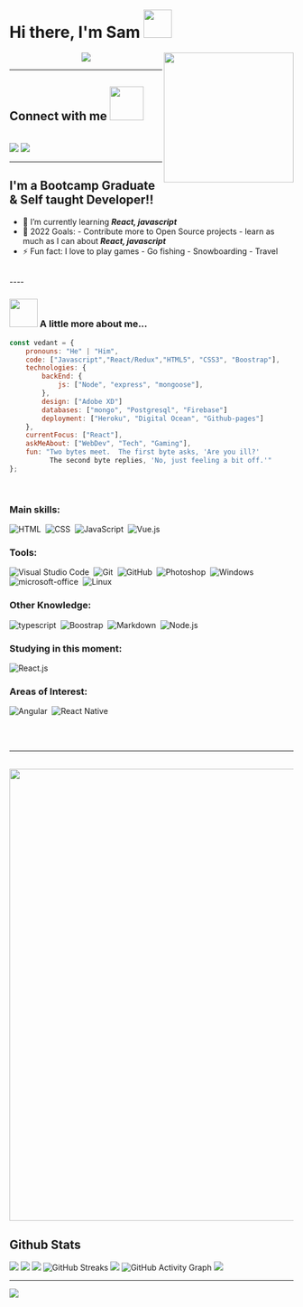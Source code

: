 # Hi there, I'm Sam <img src="https://media.giphy.com/media/12oufCB0MyZ1Go/giphy.gif" width="50">
<img align='right' src="https://media.giphy.com/media/M9gbBd9nbDrOTu1Mqx/giphy.gif" width="230">

<p align="center">
<img src="https://readme-typing-svg.herokuapp.com?font=monospace&color=00ffd2&size=25&center=true&vCenter=true&lines=A+Passionate+Developer!;Creating+Beautiful+Websites;Passionate+Learner">
</p>

----
## Connect with me <img src="https://media.giphy.com/media/LnQjpWaON8nhr21vNW/giphy.gif" width="60">
<br>
<a href="https://www.linkedin.com/in/sambonfanti/"><img src="https://img.shields.io/badge/LinkedIn-0077B5?style=for-the-badge&logo=linkedin&logoColor=white"></a>
<a href="mailto:sammybonfanti@gmail.com"><img src="https://img.shields.io/badge/Gmail-D14836?style=for-the-badge&logo=gmail&logoColor=white"></a>
<!-- <a href="https://dev.to/envoy_"><img src="https://img.shields.io/badge/dev.to-0A0A0A?style=for-the-badge&logo=dev.to&logoColor=white"></a> -->

----

## I'm a Bootcamp Graduate & Self taught Developer!!

- 🌱 I’m currently learning ***React, javascript***
- 🥅 2022 Goals:
            - Contribute more to Open Source projects
            - learn as much as I can about ***React, javascript***
- ⚡ Fun fact: I love to play games - Go fishing - Snowboarding - Travel
<br>
----
<br>

### <img src="https://media.giphy.com/media/VgCDAzcKvsR6OM0uWg/giphy.gif" width="50"> A little more about me...

```javascript
const vedant = {
    pronouns: "He" | "Him",
    code: ["Javascript","React/Redux","HTML5", "CSS3", "Boostrap"],
    technologies: {
        backEnd: {
            js: ["Node", "express", "mongoose"],
        },
        design: ["Adobe XD"]
        databases: ["mongo", "Postgresql", "Firebase"]
        deployment: ["Heroku", "Digital Ocean", "Github-pages"]
    },
    currentFocus: ["React"],
    askMeAbout: ["WebDev", "Tech", "Gaming"],
    fun: "Two bytes meet.  The first byte asks, 'Are you ill?'
          The second byte replies, 'No, just feeling a bit off.'"
};
```
<br>


<!-- ## My Skill Set -->
<!-- <table><tr><td valign="top" width="33%">

### Frontend
<div align="center">
<img style="margin: 10px" src="https://profilinator.rishav.dev/skills-assets/html5-original-wordmark.svg" alt="HTML5" height="50" />
<img style="margin: 10px" src="https://profilinator.rishav.dev/skills-assets/css3-original-wordmark.svg" alt="CSS3" height="50" />
<img style="margin: 10px" src="https://profilinator.rishav.dev/skills-assets/sass-original.svg" alt="Sass" height="50" />
<img style="margin: 10px" src="https://profilinator.rishav.dev/skills-assets/javascript-original.svg" alt="JavaScript" height="50" />
<img style="margin: 10px" src="https://profilinator.rishav.dev/skills-assets/react-original-wordmark.svg" alt="JavaScript" height="50" />
<img style="margin: 10px" src="https://profilinator.rishav.dev/skills-assets/git-scm-icon.svg" alt="Git" height="50" />
</div>

</td><td valign="top" width="33%">

### Backend
<div align="center">
<img style="margin: 10px" src="https://profilinator.rishav.dev/skills-assets/nodejs-original-wordmark.svg" alt="Node.js" height="50" />
<img style="margin: 10px" src="https://profilinator.rishav.dev/skills-assets/postgresql-original-wordmark.svg" alt="MySQL" height="50" />
<img style="margin: 10px" src="https://profilinator.rishav.dev/skills-assets/mongodb-original-wordmark.svg" alt="MongoDB" height="50" />
</div>

</td><td valign="top" width="33%">

### Design
<div align="center">
<img style="margin: 10px" src="https://download.logo.wine/logo/Adobe_XD/Adobe_XD-Logo.wine.png" alt="Linux" height="50" />
</div>

</td></tr></table> -->
### Main skills:

![HTML](https://img.shields.io/badge/-HTML-0D1117?style=for-the-badge&logo=html5&labelColor=0D1117)&nbsp;
![CSS](https://img.shields.io/badge/-CSS-0D1117?style=for-the-badge&logo=CSS3&logoColor=1572B6&labelColor=0D1117)&nbsp;
![JavaScript](https://img.shields.io/badge/-JavaScript-0D1117?style=for-the-badge&logo=javascript&labelColor=0D1117&textColor=0D1117)&nbsp;
![Vue.js](https://img.shields.io/badge/-Vue.js-0D1117?style=for-the-badge&logo=vue-dot-js&labelColor=0D1117)&nbsp;

### Tools:

![Visual Studio Code](https://img.shields.io/badge/-Visual%20Studio%20Code-0D1117?style=for-the-badge&logo=visual-studio-code&logoColor=007ACC&labelColor=0D1117)&nbsp;
![Git](https://img.shields.io/badge/-Git-0D1117?style=for-the-badge&logo=git&labelColor=0D1117)&nbsp;
![GitHub](https://img.shields.io/badge/-GitHub-0D1117?style=for-the-badge&logo=github&labelColor=0D1117)&nbsp;
![Photoshop](https://img.shields.io/badge/-Photoshop-0D1117?style=for-the-badge&logo=adobe-photoshop&labelColor=0D1117)&nbsp;
![Windows](https://img.shields.io/badge/-Windows-0D1117?style=for-the-badge&logo=windows&labelColor=0D1117)&nbsp;
![microsoft-office](https://img.shields.io/badge/-microsoft_office-0D1117?style=for-the-badge&logo=microsoft-office&labelColor=0D1117)&nbsp;
![Linux](https://img.shields.io/badge/-linux-0D1117?style=for-the-badge&logo=linux&labelColor=0D1117)&nbsp;

### Other Knowledge:

![typescript](https://img.shields.io/badge/-typescript-0D1117?style=for-the-badge&logo=typescript&labelColor=0D1117)&nbsp;
![Boostrap](https://img.shields.io/badge/-boostrap-0D1117?style=for-the-badge&logo=bootstrap&labelColor=0D1117)&nbsp;
![Markdown](https://img.shields.io/badge/-Markdown-0D1117?style=for-the-badge&logo=markdown&labelColor=0D1117)&nbsp;
![Node.js](https://img.shields.io/badge/-Node.js-0D1117?style=for-the-badge&logo=node.js&labelColor=0D1117)&nbsp;

### Studying in this moment: 
![React.js](https://img.shields.io/badge/-React.js-0D1117?style=for-the-badge&logo=react&labelColor=0D1117)&nbsp;

### Areas of Interest:
![Angular](https://img.shields.io/badge/-angular-0D1117?style=for-the-badge&logo=angular&labelColor=0D1117)&nbsp;
![React Native](https://img.shields.io/badge/-React_native-0D1117?style=for-the-badge&logo=react&labelColor=0D1117)&nbsp;


<br>
<br>

----

<br>

<img width=800 src="https://github-profile-trophy.vercel.app/?username=CodeMaster7&column=8&theme=gruvbox&no-frame=true"/>

## Github Stats
![](https://github-profile-summary-cards.vercel.app/api/cards/profile-details?username=CodeMaster7&theme=github_dark)
![](https://github-profile-summary-cards.vercel.app/api/cards/repos-per-language?username=CodeMaster7&theme=github_dark)
![](https://github-profile-summary-cards.vercel.app/api/cards/most-commit-language?username=CodeMaster7&theme=github_dark)
![GitHub Streaks](http://github-readme-streak-stats.herokuapp.com?user=CodeMaster7&theme=dracula&hide_border=true)
![](https://github-profile-summary-cards.vercel.app/api/cards/stats?username=CodeMaster7&theme=github_dark)
![GitHub Activity Graph](https://activity-graph.herokuapp.com/graph?username=CodeMaster7&theme=dracula) 
![](https://github-profile-summary-cards.vercel.app/api/cards/productive-time?username=CodeMaster7&theme=github_dark)

----


<img src="https://i.ibb.co/0MZzJ2d/download.png" border="0">
